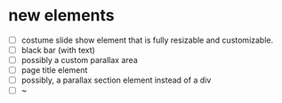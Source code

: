 ﻿# new elements

- [ ] costume slide show element that is fully resizable and customizable.
- [ ] black bar (with text)
- [ ] possibly a custom parallax area
- [ ] page title element
- [ ] possibly, a parallax section element instead of a div
- [ ] ~
